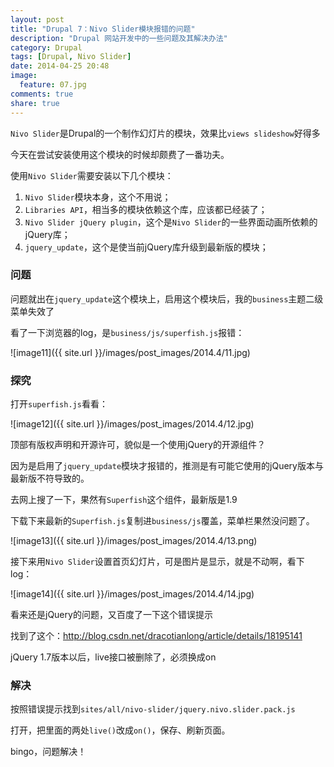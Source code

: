 ```yaml
---
layout: post
title: "Drupal 7：Nivo Slider模块报错的问题"
description: "Drupal 网站开发中的一些问题及其解决办法"
category: Drupal
tags: [Drupal, Nivo Slider]
date: 2014-04-25 20:48
image:
  feature: 07.jpg
comments: true
share: true
---
```


`Nivo Slider`是Drupal的一个制作幻灯片的模块，效果比`views slideshow`好得多

今天在尝试安装使用这个模块的时候却颇费了一番功夫。

使用`Nivo Slider`需要安装以下几个模块：

1. `Nivo Slider`模块本身，这个不用说；
2. `Libraries API`，相当多的模块依赖这个库，应该都已经装了；
3. `Nivo Slider jQuery plugin`，这个是`Nivo Slider`的一些界面动画所依赖的jQuery库；
4. `jquery_update`，这个是使当前jQuery库升级到最新版的模块；

### 问题

问题就出在`jquery_update`这个模块上，启用这个模块后，我的`business`主题二级菜单失效了

看了一下浏览器的log，是`business/js/superfish.js`报错：

![image11]({{ site.url }}/images/post_images/2014.4/11.jpg)

### 探究

打开`superfish.js`看看：

![image12]({{ site.url }}/images/post_images/2014.4/12.jpg)

顶部有版权声明和开源许可，貌似是一个使用jQuery的开源组件？

因为是启用了`jquery_update`模块才报错的，推测是有可能它使用的jQuery版本与最新版不符导致的。

去网上搜了一下，果然有`Superfish`这个组件，最新版是1.9

下载下来最新的`Superfish.js`复制进`business/js`覆盖，菜单栏果然没问题了。

![image13]({{ site.url }}/images/post_images/2014.4/13.png)

接下来用`Nivo Slider`设置首页幻灯片，可是图片是显示，就是不动啊，看下log：

![image14]({{ site.url }}/images/post_images/2014.4/14.jpg)

看来还是jQuery的问题，又百度了一下这个错误提示

找到了这个：<http://blog.csdn.net/dracotianlong/article/details/18195141>

jQuery 1.7版本以后，live接口被删除了，必须换成on

### 解决

按照错误提示找到`sites/all/nivo-slider/jquery.nivo.slider.pack.js`

打开，把里面的两处`live()`改成`on()`，保存、刷新页面。

bingo，问题解决！